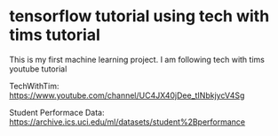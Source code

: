 # tensorflow tutorial using tech with tims tutorial

This is my first machine learning project. I am following tech with tims youtube tutorial

TechWithTim: https://www.youtube.com/channel/UC4JX40jDee_tINbkjycV4Sg

Student Performace Data: https://archive.ics.uci.edu/ml/datasets/student%2Bperformance

